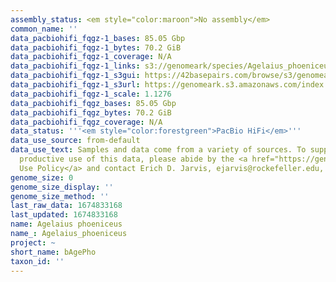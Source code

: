 ```yaml
---
assembly_status: <em style="color:maroon">No assembly</em>
common_name: ''
data_pacbiohifi_fqgz-1_bases: 85.05 Gbp
data_pacbiohifi_fqgz-1_bytes: 70.2 GiB
data_pacbiohifi_fqgz-1_coverage: N/A
data_pacbiohifi_fqgz-1_links: s3://genomeark/species/Agelaius_phoeniceus/bAgePho1/genomic_data/pacbio_hifi/<br>
data_pacbiohifi_fqgz-1_s3gui: https://42basepairs.com/browse/s3/genomeark/species/Agelaius_phoeniceus/bAgePho1/genomic_data/pacbio_hifi/
data_pacbiohifi_fqgz-1_s3url: https://genomeark.s3.amazonaws.com/index.html?prefix=species/Agelaius_phoeniceus/bAgePho1/genomic_data/pacbio_hifi/
data_pacbiohifi_fqgz-1_scale: 1.1276
data_pacbiohifi_fqgz_bases: 85.05 Gbp
data_pacbiohifi_fqgz_bytes: 70.2 GiB
data_pacbiohifi_fqgz_coverage: N/A
data_status: '''<em style="color:forestgreen">PacBio HiFi</em>'''
data_use_source: from-default
data_use_text: Samples and data come from a variety of sources. To support fair and
  productive use of this data, please abide by the <a href="https://genome10k.soe.ucsc.edu/data-use-policies/">Data
  Use Policy</a> and contact Erich D. Jarvis, ejarvis@rockefeller.edu, with any questions.
genome_size: 0
genome_size_display: ''
genome_size_method: ''
last_raw_data: 1674833168
last_updated: 1674833168
name: Agelaius phoeniceus
name_: Agelaius_phoeniceus
project: ~
short_name: bAgePho
taxon_id: ''
---
```

